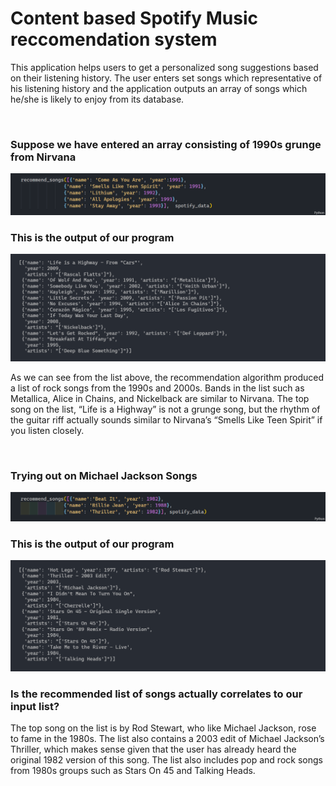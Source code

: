 # Content based Spotify Music reccomendation system

This application helps users to get a personalized song suggestions based on their listening history. The user enters set songs which representative of his listening history and the application outputs an array of songs which he/she is likely to enjoy from its database.

<br>

### Suppose we have entered an array consisting of 1990s grunge from Nirvana

![Alt text](./images/nirvana_songs.png "Nirvana Songs Input")

### This is the output of our program

![Alt text](./images/songs_output.png "Output array")

As we can see from the list above, the recommendation algorithm produced a list of rock songs from the 1990s and 2000s. Bands in the list such as Metallica, Alice in Chains, and Nickelback are similar to Nirvana. The top song on the list, “Life is a Highway” is not a grunge song, but the rhythm of the guitar riff actually sounds similar to Nirvana’s “Smells Like Teen Spirit” if you listen closely.

<br>

### Trying out on Michael Jackson Songs

![Alt text](./images/michael_jackson_songs.png "Michael Jackson Songs Input")

### This is the output of our program

![Alt text](./images/michael_jackson_songs_output.png "Output array for the same")

### Is the recommended list of songs actually correlates to our input list?

The top song on the list is by Rod Stewart, who like Michael Jackson, rose to fame in the 1980s. The list also contains a 2003 edit of Michael Jackson’s Thriller, which makes sense given that the user has already heard the original 1982 version of this song. The list also includes pop and rock songs from 1980s groups such as Stars On 45 and Talking Heads.
